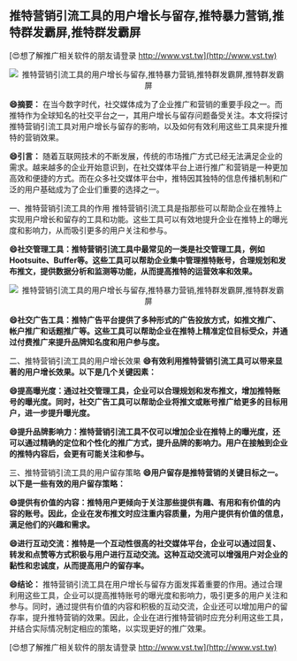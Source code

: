 ## **推特营销引流工具的用户增长与留存,推特暴力营销,推特群发霸屏,推特群发霸屏**

[😍想了解推广相关软件的朋友请登录 http://www.vst.tw](http://www.vst.tw)

 <center><img src="https://vst.tw/MP4/tuiguang/png/0.png" alt="推特营销引流工具的用户增长与留存,推特暴力营销,推特群发霸屏,推特群发霸屏"></center>

**😄摘要：**
在当今数字时代，社交媒体成为了企业推广和营销的重要手段之一。而推特作为全球知名的社交平台之一，其用户增长与留存问题备受关注。本文将探讨推特营销引流工具对用户增长与留存的影响，以及如何有效利用这些工具来提升推特的营销效果。

**😄引言：**
随着互联网技术的不断发展，传统的市场推广方式已经无法满足企业的需求。越来越多的企业开始意识到，在社交媒体平台上进行推广和营销是一种更加高效和便捷的方式。而在众多社交媒体平台中，推特因其独特的信息传播机制和广泛的用户基础成为了企业们重要的选择之一。

一、推特营销引流工具的作用
推特营销引流工具是指那些可以帮助企业在推特上实现用户增长和留存的工具和功能。这些工具可以有效地提升企业在推特上的曝光度和影响力，从而吸引更多的用户关注和参与。

**😄社交管理工具：推特营销引流工具中最常见的一类是社交管理工具，例如Hootsuite、Buffer等。这些工具可以帮助企业集中管理推特账号，合理规划和发布推文，提供数据分析和监测等功能，从而提高推特的运营效率和效果。**

 <center><img src="https://vst.tw/MP4/tuiguang/png/0.png" alt="推特营销引流工具的用户增长与留存,推特暴力营销,推特群发霸屏,推特群发霸屏"></center>

**😄社交广告工具：推特广告平台提供了多种形式的广告投放方式，如推文推广、帐户推广和话题推广等。这些工具可以帮助企业在推特上精准定位目标受众，并通过付费推广来提升品牌知名度和用户参与度。**

二、推特营销引流工具的用户增长效果
**😄有效利用推特营销引流工具可以带来显著的用户增长效果。以下是几个关键因素：**

**😄提高曝光度：通过社交管理工具，企业可以合理规划和发布推文，增加推特账号的曝光度。同时，社交广告工具可以帮助企业将推文或账号推广给更多的目标用户，进一步提升曝光度。**

**😄提升品牌影响力：推特营销引流工具不仅可以增加企业在推特上的曝光度，还可以通过精确的定位和个性化的推广方式，提升品牌的影响力。用户在接触到企业的推特内容后，会更有可能关注和参与。**

三、推特营销引流工具的用户留存策略
**😄用户留存是推特营销的关键目标之一。以下是一些有效的用户留存策略：**

**😄提供有价值的内容：推特用户更倾向于关注那些提供有趣、有用和有价值的内容的账号。因此，企业在发布推文时应注重内容质量，为用户提供有价值的信息，满足他们的兴趣和需求。**

**😄进行互动交流：推特是一个互动性很高的社交媒体平台，企业可以通过回复、转发和点赞等方式积极与用户进行互动交流。这种互动交流可以增强用户对企业的黏性和忠诚度，从而提高用户的留存率。**

**😄结论：**
推特营销引流工具在用户增长与留存方面发挥着重要的作用。通过合理利用这些工具，企业可以提高推特账号的曝光度和影响力，吸引更多的用户关注和参与。同时，通过提供有价值的内容和积极的互动交流，企业还可以增加用户的留存率，提升推特营销的效果。因此，企业在进行推特营销时应充分利用这些工具，并结合实际情况制定相应的策略，以实现更好的推广效果。

[😍想了解推广相关软件的朋友请登录 http://www.vst.tw](http://www.vst.tw)



